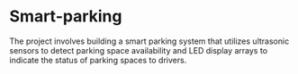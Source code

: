 # Smart-parking
The project involves building a smart parking system that utilizes ultrasonic sensors to detect parking space availability and LED display arrays to indicate the status of parking spaces to drivers.
